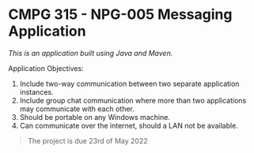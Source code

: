 # CMPG 315 - NPG-005 Messaging Application

*This is an application built using Java and Maven.* 

Application Objectives:

1. Include two-way communication between two separate application instances.
2. Include group chat communication where more than two applications may communicate with each other.
3. Should be portable on any Windows machine.
4. Can communicate over the internet, should a LAN not be available.

> The project is due 23rd of May 2022